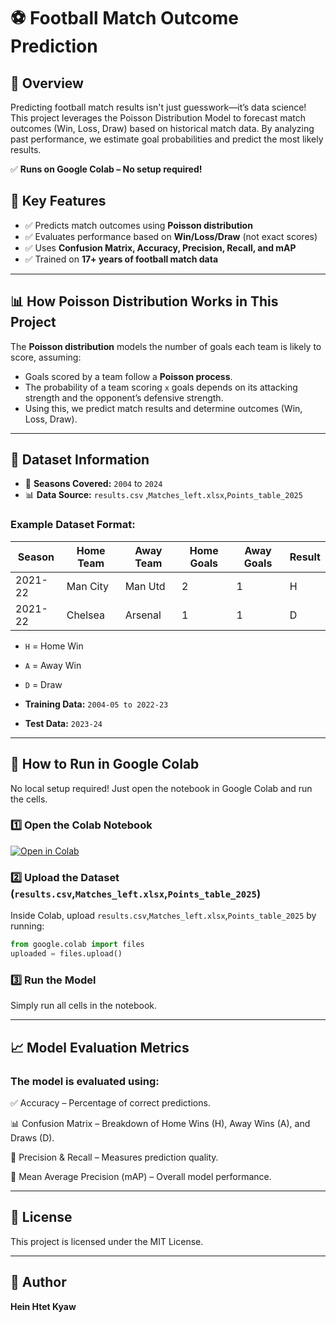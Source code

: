 # ⚽ Football Match Outcome Prediction  

## 📌 Overview  
Predicting football match results isn't just guesswork—it’s data science! This project leverages the Poisson Distribution Model to forecast match outcomes (Win, Loss, Draw) based on historical match data. By analyzing past performance, we estimate goal probabilities and predict the most likely results.

✅ **Runs on Google Colab – No setup required!**  

## 🚀 Key Features  
- ✅ Predicts match outcomes using **Poisson distribution**  
- ✅ Evaluates performance based on **Win/Loss/Draw** (not exact scores)  
- ✅ Uses **Confusion Matrix, Accuracy, Precision, Recall, and mAP**  
- ✅ Trained on **17+ years of football match data**  

---

## 📊 How Poisson Distribution Works in This Project  
The **Poisson distribution** models the number of goals each team is likely to score, assuming:  
- Goals scored by a team follow a **Poisson process**.  
- The probability of a team scoring `x` goals depends on its attacking strength and the opponent’s defensive strength.  
- Using this, we predict match results and determine outcomes (Win, Loss, Draw).  

---

## 📂 Dataset Information  
- 📅 **Seasons Covered:** `2004` to `2024`  
- 📊 **Data Source:** `results.csv` ,`Matches_left.xlsx`,`Points_table_2025`

### **Example Dataset Format:**  
| Season  | Home Team | Away Team | Home Goals | Away Goals | Result |  
|---------|----------|----------|------------|------------|--------|  
| 2021-22 | Man City | Man Utd  | 2          | 1          | H      |  
| 2021-22 | Chelsea  | Arsenal  | 1          | 1          | D      |  

- `H` = Home Win  
- `A` = Away Win  
- `D` = Draw  

- **Training Data:** `2004-05 to 2022-23`  
- **Test Data:** `2023-24`  

---

## 🚀 How to Run in Google Colab  
No local setup required! Just open the notebook in Google Colab and run the cells.  

### 1️⃣ Open the Colab Notebook  
[![Open in Colab](https://colab.research.google.com/assets/colab-badge.svg)](https://colab.research.google.com/github/yourusername/football-prediction/blob/main/football_prediction.ipynb)  

### 2️⃣ Upload the Dataset (`results.csv`,`Matches_left.xlsx`,`Points_table_2025`)  
Inside Colab, upload `results.csv`,`Matches_left.xlsx`,`Points_table_2025` by running:  
```python
from google.colab import files
uploaded = files.upload()
```
### 3️⃣ Run the Model
Simply run all cells in the notebook.

---
## 📈 Model Evaluation Metrics

### The model is evaluated using:

✅ Accuracy – Percentage of correct predictions.

📊 Confusion Matrix – Breakdown of Home Wins (H), Away Wins (A), and Draws (D).

🎯 Precision & Recall – Measures prediction quality.


📌 Mean Average Precision (mAP) – Overall model performance.

---

## 📜 License

This project is licensed under the MIT License.

---
## 👤 Author

**Hein Htet Kyaw**
